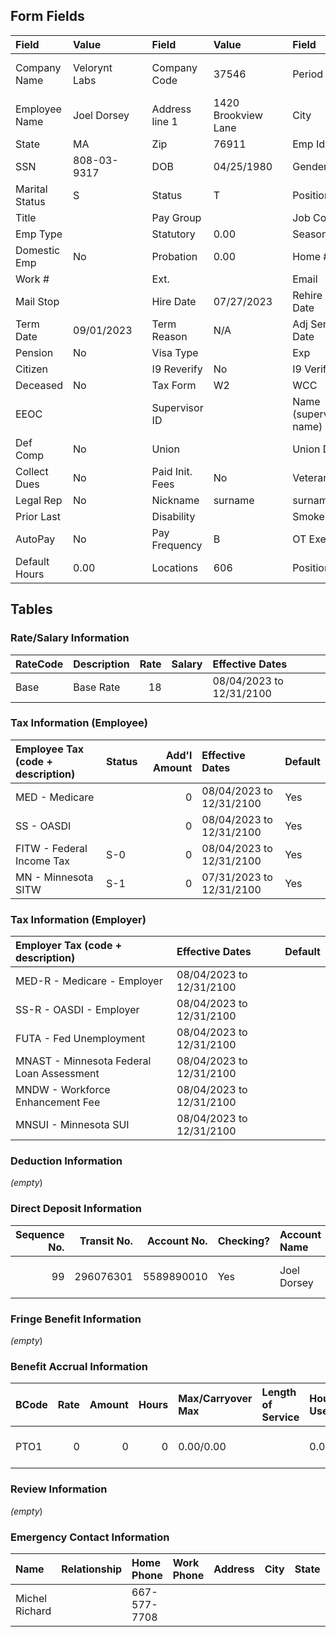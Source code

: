 ## Form Fields
| Field          | Value         |     | Field           | Value               |      | Field                  | Value                    |
|:---------------|:--------------|:----|:----------------|:--------------------|:-----|:-----------------------|:-------------------------|
| Company Name   | Velorynt Labs |     | Company Code    | 37546               |      | Period                 | 12/17/2024 to 12/26/2024 |
| Employee Name  | Joel Dorsey   |     | Address line 1  | 1420 Brookview Lane |      | City                   | Clarkville               |
| State          | MA            |     | Zip             | 76911               |      | Emp Id                 | 1121                     |
| SSN            | 808-03-9317   |     | DOB             | 04/25/1980          |      | Gender                 | M                        |
| Marital Status | S             |     | Status          | T                   |      | Position               |                          |
| Title          |               |     | Pay Group       |                     |      | Job Code               |                          |
| Emp Type       |               |     | Statutory       | 0.00                |      | Seasonal               | 0.00                     |
| Domestic Emp   | No            |     | Probation       | 0.00                |      | Home #                 | 7548815882               |
| Work #         |               |     | Ext.            |                     |      | Email                  |                          |
| Mail Stop      |               |     | Hire Date       | 07/27/2023          |      | Rehire Date            |                          |
| Term Date      | 09/01/2023    |     | Term Reason     | N/A                 |      | Adj Sen Date           |                          |
| Pension        | No            |     | Visa Type       |                     |      | Exp                    |                          |
| Citizen        |               |     | I9 Reverify     | No                  |      | I9 Verified            | No                       |
| Deceased       | No            |     | Tax Form        | W2                  |      | WCC                    | 8810                     |
| EEOC           |               |     | Supervisor ID   |                     |      | Name (supervisor name) |                          |
| Def Comp       | No            |     | Union           |                     |      | Union Date             |                          |
| Collect Dues   | No            |     | Paid Init. Fees | No                  |      | Veteran                |                          |
| Legal Rep      | No            |     | Nickname        | surname             |      | surname                | surname                  |
| Prior Last     |               |     | Disability      |                     |      | Smoker                 | No                       |
| AutoPay        | No            |     | Pay Frequency   | B                   |      | OT Exempt              | No                       |
| Default Hours  | 0.00          |     | Locations       | 606                 |      | Positions              | 700                      |

## Tables

### Rate/Salary Information
| RateCode   | Description   |   Rate | Salary   | Effective Dates          |
|:-----------|:--------------|-------:|:---------|:-------------------------|
| Base       | Base Rate     |     18 |          | 08/04/2023 to 12/31/2100 |

### Tax Information (Employee)
| Employee Tax (code + description)   | Status   |   Add'l Amount | Effective Dates          | Default   |
|:------------------------------------|:---------|---------------:|:-------------------------|:----------|
| MED - Medicare                      |          |              0 | 08/04/2023 to 12/31/2100 | Yes       |
| SS - OASDI                          |          |              0 | 08/04/2023 to 12/31/2100 | Yes       |
| FITW - Federal Income Tax           | S-0      |              0 | 08/04/2023 to 12/31/2100 | Yes       |
| MN - Minnesota SITW                 | S-1      |              0 | 07/31/2023 to 12/31/2100 | Yes       |

### Tax Information (Employer)
| Employer Tax (code + description)         | Effective Dates          | Default   |
|:------------------------------------------|:-------------------------|:----------|
| MED-R - Medicare - Employer               | 08/04/2023 to 12/31/2100 |           |
| SS-R - OASDI - Employer                   | 08/04/2023 to 12/31/2100 |           |
| FUTA - Fed Unemployment                   | 08/04/2023 to 12/31/2100 |           |
| MNAST - Minnesota Federal Loan Assessment | 08/04/2023 to 12/31/2100 |           |
| MNDW - Workforce Enhancement Fee          | 08/04/2023 to 12/31/2100 |           |
| MNSUI - Minnesota SUI                     | 08/04/2023 to 12/31/2100 |           |

### Deduction Information
_(empty_)

### Direct Deposit Information
|   Sequence No. |   Transit No. |   Account No. | Checking?   | Account Name   | Amount Code   |   Amount | Prenote Date   | Effective Dates          | Exclude Special   |
|---------------:|--------------:|--------------:|:------------|:---------------|:--------------|---------:|:---------------|:-------------------------|:------------------|
|             99 |     296076301 |    5589890010 | Yes         | Joel Dorsey    | %             |      100 | 07/31/2023     | 07/31/2023 to 12/31/2100 | No                |

### Fringe Benefit Information
_(empty_)

### Benefit Accrual Information
| BCode   |   Rate |   Amount |   Hours | Max/Carryover Max   | Length of Service   | Hours: Used/Avail/Total/Prob   | Dollars: Used/Avail/Total/Prob   | Effective Dates          |
|:--------|-------:|---------:|--------:|:--------------------|:--------------------|:-------------------------------|:---------------------------------|:-------------------------|
| PTO1    |      0 |        0 |       0 | 0.00/0.00           |                     | 0.00/0.00/0.00/13.86           | 0.00/0.00/0.00/249.48            | 07/27/2023 to 12/31/2100 |

### Review Information
_(empty_)

### Emergency Contact Information
| Name           | Relationship   | Home Phone   | Work Phone   | Address   | City   | State   | Zip   | Country   |
|:---------------|:---------------|:-------------|:-------------|:----------|:-------|:--------|:------|:----------|
| Michel Richard |                | 667-577-7708 |              |           |        |         |       |           |